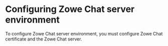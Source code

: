 # Configuring Zowe Chat server environment

To configure Zowe Chat server environment, you must configure Zowe Chat certificate and the Zowe Chat server.

